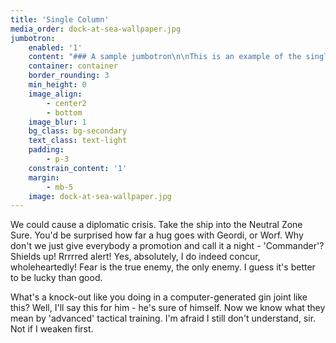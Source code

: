 ```yaml
---
title: 'Single Column'
media_order: dock-at-sea-wallpaper.jpg
jumbotron:
    enabled: '1'
    content: "### A sample jumbotron\n\nThis is an example of the single-col template. It includes this optional Jumbotron.\n\n[Big Button](../single-col?classes=btn,btn-primary,btn-big)\n"
    container: container
    border_rounding: 3
    min_height: 0
    image_align:
        - center2
        - bottom
    image_blur: 1
    bg_class: bg-secondary
    text_class: text-light
    padding:
        - p-3
    constrain_content: '1'
    margin:
        - mb-5
    image: dock-at-sea-wallpaper.jpg
---
```


We could cause a diplomatic crisis. Take the ship into the Neutral Zone Sure. You'd be surprised how far a hug goes with Geordi, or Worf. Why don't we just give everybody a promotion and call it a night - 'Commander'? Shields up! Rrrrred alert! Yes, absolutely, I do indeed concur, wholeheartedly! Fear is the true enemy, the only enemy. I guess it's better to be lucky than good.

What's a knock-out like you doing in a computer-generated gin joint like this? Well, I'll say this for him - he's sure of himself. Now we know what they mean by 'advanced' tactical training. I'm afraid I still don't understand, sir. Not if I weaken first. 